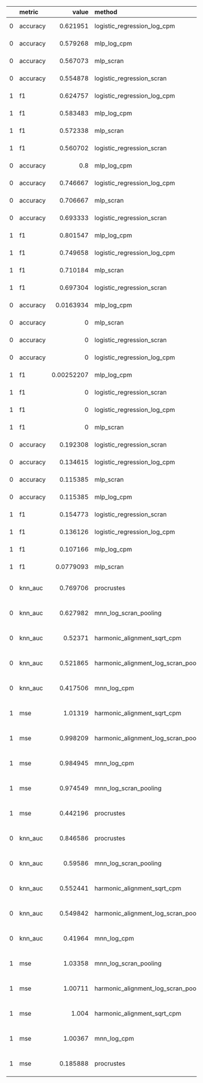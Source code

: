 |    | metric   |      value | method                               | task                        |   memory_mb |   memory_leaked_mb |   runtime_s | dataset             |
|---:|:---------|-----------:|:-------------------------------------|:----------------------------|------------:|-------------------:|------------:|:--------------------|
|  0 | accuracy | 0.621951   | logistic_regression_log_cpm          | Label Projection            |     7.26562 |         1.48828    |   0.0520863 | pancreas_batch      |
|  0 | accuracy | 0.579268   | mlp_log_cpm                          | Label Projection            |     6.24609 |         0.285156   |   0.579627  | pancreas_batch      |
|  0 | accuracy | 0.567073   | mlp_scran                            | Label Projection            |    30.9023  |        24.9648     |   0.586668  | pancreas_batch      |
|  0 | accuracy | 0.554878   | logistic_regression_scran            | Label Projection            |   633.137   |       627.602      |  14.9918    | pancreas_batch      |
|  1 | f1       | 0.624757   | logistic_regression_log_cpm          | Label Projection            |     7.26562 |         1.48828    |   0.0520863 | pancreas_batch      |
|  1 | f1       | 0.583483   | mlp_log_cpm                          | Label Projection            |     6.24609 |         0.285156   |   0.579627  | pancreas_batch      |
|  1 | f1       | 0.572338   | mlp_scran                            | Label Projection            |    30.9023  |        24.9648     |   0.586668  | pancreas_batch      |
|  1 | f1       | 0.560702   | logistic_regression_scran            | Label Projection            |   633.137   |       627.602      |  14.9918    | pancreas_batch      |
|  0 | accuracy | 0.8        | mlp_log_cpm                          | Label Projection            |     5.96875 |         0          |   0.620226  | pancreas_random     |
|  0 | accuracy | 0.746667   | logistic_regression_log_cpm          | Label Projection            |     5.98047 |         0.0546875  |   0.0506659 | pancreas_random     |
|  0 | accuracy | 0.706667   | mlp_scran                            | Label Projection            |    26.4219  |        20.4375     |   0.626644  | pancreas_random     |
|  0 | accuracy | 0.693333   | logistic_regression_scran            | Label Projection            |     6.13672 |         0.117188   |   0.0792254 | pancreas_random     |
|  1 | f1       | 0.801547   | mlp_log_cpm                          | Label Projection            |     5.96875 |         0          |   0.620226  | pancreas_random     |
|  1 | f1       | 0.749658   | logistic_regression_log_cpm          | Label Projection            |     5.98047 |         0.0546875  |   0.0506659 | pancreas_random     |
|  1 | f1       | 0.710184   | mlp_scran                            | Label Projection            |    26.4219  |        20.4375     |   0.626644  | pancreas_random     |
|  1 | f1       | 0.697304   | logistic_regression_scran            | Label Projection            |     6.13672 |         0.117188   |   0.0792254 | pancreas_random     |
|  0 | accuracy | 0.0163934  | mlp_log_cpm                          | Label Projection            |     5.76562 |         0          |   0.244471  | zebrafish_labels    |
|  0 | accuracy | 0          | mlp_scran                            | Label Projection            |     5.74219 |         0          |   0.211888  | zebrafish_labels    |
|  0 | accuracy | 0          | logistic_regression_scran            | Label Projection            |     5.79688 |         0.0703125  |   0.288389  | zebrafish_labels    |
|  0 | accuracy | 0          | logistic_regression_log_cpm          | Label Projection            |     5.83984 |         0.0976562  |   0.0701691 | zebrafish_labels    |
|  1 | f1       | 0.00252207 | mlp_log_cpm                          | Label Projection            |     5.76562 |         0          |   0.244471  | zebrafish_labels    |
|  1 | f1       | 0          | logistic_regression_scran            | Label Projection            |     5.79688 |         0.0703125  |   0.288389  | zebrafish_labels    |
|  1 | f1       | 0          | logistic_regression_log_cpm          | Label Projection            |     5.83984 |         0.0976562  |   0.0701691 | zebrafish_labels    |
|  1 | f1       | 0          | mlp_scran                            | Label Projection            |     5.74219 |         0          |   0.211888  | zebrafish_labels    |
|  0 | accuracy | 0.192308   | logistic_regression_scran            | Label Projection            |     5.66406 |         0          |   0.0699402 | zebrafish_random    |
|  0 | accuracy | 0.134615   | logistic_regression_log_cpm          | Label Projection            |     5.71484 |         0          |   0.0692928 | zebrafish_random    |
|  0 | accuracy | 0.115385   | mlp_scran                            | Label Projection            |     5.62109 |         0          |   0.22847   | zebrafish_random    |
|  0 | accuracy | 0.115385   | mlp_log_cpm                          | Label Projection            |     5.63672 |         0          |   0.208209  | zebrafish_random    |
|  1 | f1       | 0.154773   | logistic_regression_scran            | Label Projection            |     5.66406 |         0          |   0.0699402 | zebrafish_random    |
|  1 | f1       | 0.136126   | logistic_regression_log_cpm          | Label Projection            |     5.71484 |         0          |   0.0692928 | zebrafish_random    |
|  1 | f1       | 0.107166   | mlp_log_cpm                          | Label Projection            |     5.63672 |         0          |   0.208209  | zebrafish_random    |
|  1 | f1       | 0.0779093  | mlp_scran                            | Label Projection            |     5.62109 |         0          |   0.22847   | zebrafish_random    |
|  0 | knn_auc  | 0.769706   | procrustes                           | Multimodal Data Integration |     5.87891 |         0.015625   |   0.0487141 | scicar_cell_lines   |
|  0 | knn_auc  | 0.627982   | mnn_log_scran_pooling                | Multimodal Data Integration |    10.2695  |         0.332031   |   3.88503   | scicar_cell_lines   |
|  0 | knn_auc  | 0.52371    | harmonic_alignment_sqrt_cpm          | Multimodal Data Integration |     5.72656 |         0.015625   |   0.214223  | scicar_cell_lines   |
|  0 | knn_auc  | 0.521865   | harmonic_alignment_log_scran_pooling | Multimodal Data Integration |     7.18359 |         1.53125    |   0.216146  | scicar_cell_lines   |
|  0 | knn_auc  | 0.417506   | mnn_log_cpm                          | Multimodal Data Integration |    35.4883  |         3.46875    |   7.68056   | scicar_cell_lines   |
|  1 | mse      | 1.01319    | harmonic_alignment_sqrt_cpm          | Multimodal Data Integration |     5.72656 |         0.015625   |   0.214223  | scicar_cell_lines   |
|  1 | mse      | 0.998209   | harmonic_alignment_log_scran_pooling | Multimodal Data Integration |     7.18359 |         1.53125    |   0.216146  | scicar_cell_lines   |
|  1 | mse      | 0.984945   | mnn_log_cpm                          | Multimodal Data Integration |    35.4883  |         3.46875    |   7.68056   | scicar_cell_lines   |
|  1 | mse      | 0.974549   | mnn_log_scran_pooling                | Multimodal Data Integration |    10.2695  |         0.332031   |   3.88503   | scicar_cell_lines   |
|  1 | mse      | 0.442196   | procrustes                           | Multimodal Data Integration |     5.87891 |         0.015625   |   0.0487141 | scicar_cell_lines   |
|  0 | knn_auc  | 0.846586   | procrustes                           | Multimodal Data Integration |     6.05859 |        -0.00390625 |   0.0877079 | scicar_mouse_kidney |
|  0 | knn_auc  | 0.59586    | mnn_log_scran_pooling                | Multimodal Data Integration |    14.1914  |         0.0703125  |   3.90184   | scicar_mouse_kidney |
|  0 | knn_auc  | 0.552441   | harmonic_alignment_sqrt_cpm          | Multimodal Data Integration |     5.85156 |         0.00390625 |   0.2584    | scicar_mouse_kidney |
|  0 | knn_auc  | 0.549842   | harmonic_alignment_log_scran_pooling | Multimodal Data Integration |     6.13672 |         0.132812   |   0.250555  | scicar_mouse_kidney |
|  0 | knn_auc  | 0.41964    | mnn_log_cpm                          | Multimodal Data Integration |    14.1328  |         0.414062   |   3.90117   | scicar_mouse_kidney |
|  1 | mse      | 1.03358    | mnn_log_scran_pooling                | Multimodal Data Integration |    14.1914  |         0.0703125  |   3.90184   | scicar_mouse_kidney |
|  1 | mse      | 1.00711    | harmonic_alignment_log_scran_pooling | Multimodal Data Integration |     6.13672 |         0.132812   |   0.250555  | scicar_mouse_kidney |
|  1 | mse      | 1.004      | harmonic_alignment_sqrt_cpm          | Multimodal Data Integration |     5.85156 |         0.00390625 |   0.2584    | scicar_mouse_kidney |
|  1 | mse      | 1.00367    | mnn_log_cpm                          | Multimodal Data Integration |    14.1328  |         0.414062   |   3.90117   | scicar_mouse_kidney |
|  1 | mse      | 0.185888   | procrustes                           | Multimodal Data Integration |     6.05859 |        -0.00390625 |   0.0877079 | scicar_mouse_kidney |